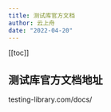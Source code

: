 ```yaml
---
title: 测试库官方文档
author: 云上舟
date: "2022-04-20"
---
```


[[toc]]
## 测试库官方文档地址
testing-library.com/docs/
